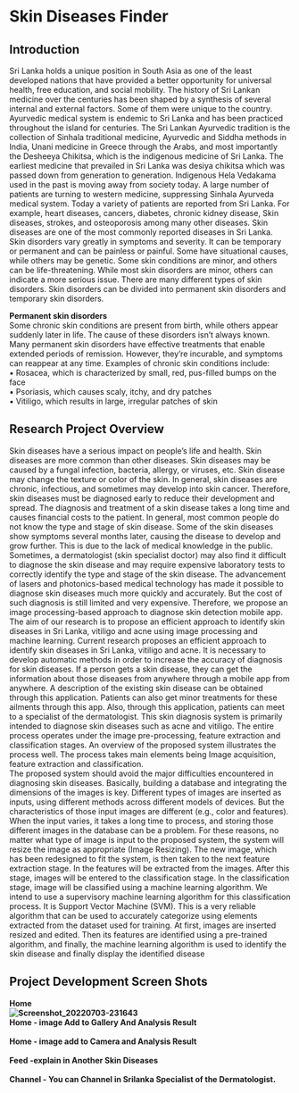 # <b>Skin Diseases Finder</b>

## <b>Introduction</b>
Sri Lanka holds a unique position in South Asia as one of the least developed nations 
that have provided a better opportunity for universal health, free education, and social 
mobility. The history of Sri Lankan medicine over the centuries has been shaped by a 
synthesis of several internal and external factors. Some of them were unique to the 
country. Ayurvedic medical system is endemic to Sri Lanka and has been practiced 
throughout the island for centuries. The Sri Lankan Ayurvedic tradition is the collection 
of Sinhala traditional medicine, Ayurvedic and Siddha methods in India, Unani 
medicine in Greece through the Arabs, and most importantly the Desheeya Chikitsa, 
which is the indigenous medicine of Sri Lanka. The earliest medicine that prevailed in 
Sri Lanka was desiya chikitsa which was passed down from generation to generation. 
Indigenous Hela Vedakama used in the past is moving away from society today. A large 
number of patients are turning to western medicine, suppressing Sinhala Ayurveda 
medical system. Today a variety of patients are reported from Sri Lanka. For example,
heart diseases, cancers, diabetes, chronic kidney disease, Skin diseases, strokes, and 
osteoporosis among many other diseases. Skin diseases are one of the most commonly
reported diseases in Sri Lanka. Skin disorders vary greatly in symptoms and severity. 
It can be temporary or permanent and can be painless or painful. Some have situational 
causes, while others may be genetic. Some skin conditions are minor, and others can be 
life-threatening. While most skin disorders are minor, others can indicate a more serious 
issue. There are many different types of skin disorders. Skin disorders can be divided
into permanent skin disorders and temporary skin disorders.

<b>Permanent skin disorders</b>
<br> Some chronic skin conditions are present from birth, while others appear suddenly later 
in life. The cause of these disorders isn’t always known. Many permanent skin disorders 
have effective treatments that enable extended periods of remission. However, they’re 
incurable, and symptoms can reappear at any time. Examples of chronic skin conditions 
include:
<br>▪ Rosacea, which is characterized by small, red, pus-filled bumps on the face
<br>▪ Psoriasis, which causes scaly, itchy, and dry patches
<br>▪ Vitiligo, which results in large, irregular patches of skin

## <b>Research Project Overview</b><br>
Skin diseases have a serious impact on people’s life and health. Skin diseases are more
common than other diseases. Skin diseases may be caused by a fungal infection, 
bacteria, allergy, or viruses, etc. Skin disease may change the texture or color of the 
skin. In general, skin diseases are chronic, infectious, and sometimes may develop into 
skin cancer. Therefore, skin diseases must be diagnosed early to reduce their 
development and spread. The diagnosis and treatment of a skin disease takes a long 
time and causes financial costs to the patient. In general, most common people do not 
know the type and stage of skin disease. Some of the skin diseases show symptoms 
several months later, causing the disease to develop and grow further. This is due to the 
lack of medical knowledge in the public. Sometimes, a dermatologist (skin specialist 
doctor) may also find it difficult to diagnose the skin disease and may require expensive 
laboratory tests to correctly identify the type and stage of the skin disease. The 
advancement of lasers and photonics-based medical technology has made it possible to 
diagnose skin diseases much more quickly and accurately. But the cost of such
diagnosis is still limited and very expensive. Therefore, we propose an image 
processing-based approach to diagnose skin detection mobile app.<br>
The aim of our research is to propose an efficient approach to identify skin diseases in 
Sri Lanka, vitiligo and acne using image processing and machine learning. Current 
research proposes an efficient approach to identify skin diseases in Sri Lanka, vitiligo
and acne. It is necessary to develop automatic methods in order to increase the accuracy 
of diagnosis for skin diseases. If a person gets a skin disease, they can get the 
information about those diseases from anywhere through a mobile app from anywhere. 
A description of the existing skin disease can be obtained through this application. 
Patients can also get minor treatments for these ailments through this app. Also, through 
this application, patients can meet to a specialist of the dermatologist.
This skin diagnosis system is primarily intended to diagnose skin diseases such as acne 
and vitiligo. The entire process operates under the image pre-processing, feature 
extraction and classification stages. An overview of the proposed system illustrates the 
process well. The process takes main elements being Image acquisition, feature 
extraction and classification.<br>
The proposed system should avoid the major difficulties encountered in diagnosing skin 
diseases. Basically, building a database and integrating the dimensions of the images is 
key. Different types of images are inserted as inputs, using different methods across 
different models of devices. But the characteristics of those input images are different 
(e.g., color and features). When the input varies, it takes a long time to process, and 
storing those different images in the database can be a problem. For these reasons, no 
matter what type of image is input to the proposed system, the system will resize the 
image as appropriate (Image Resizing). The new image, which has been redesigned to 
fit the system, is then taken to the next feature extraction stage. In the features will be 
extracted from the images. After this stage, images will be entered to the classification 
stage. In the classification stage, image will be classified using a machine learning 
algorithm. We intend to use a supervisory machine learning algorithm for this 
classification process. It is Support Vector Machine (SVM). This is a very reliable 
algorithm that can be used to accurately categorize using elements extracted from the 
dataset used for training. At first, images are inserted resized and edited. 
Then its features are identified using a pre-trained algorithm, and finally, the machine 
learning algorithm is used to identify the skin disease and finally display the identified 
disease

## Project Development Screen Shots
<b>Home <br>
![Screenshot_20220703-231643](https://user-images.githubusercontent.com/49139755/177053087-6894f230-4989-4490-a507-a8c0b5851b62.jpg)
<br><b>Home - image Add to Gallery And Analysis Result<br>
<br><b>Home - image add to Camera and Analysis Result <br>
<br><b>Feed -explain in Another Skin Diseases <br>
<br><b>Channel - You can Channel in Srilanka Specialist of the Dermatologist. <br>
